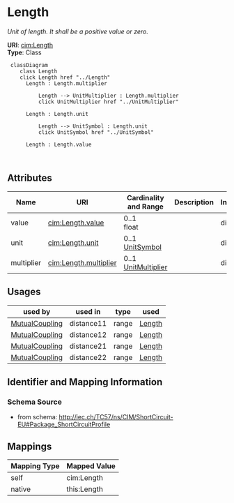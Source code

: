 # Length


_Unit of length. It shall be a positive value or zero._





**URI**: [cim:Length](http://iec.ch/TC57/CIM100#Length)<br />
**Type**: Class




```mermaid
 classDiagram
    class Length
    click Length href "../Length"
      Length : Length.multiplier
        
          Length --> UnitMultiplier : Length.multiplier
          click UnitMultiplier href "../UnitMultiplier"
        
      Length : Length.unit
        
          Length --> UnitSymbol : Length.unit
          click UnitSymbol href "../UnitSymbol"
        
      Length : Length.value
        
      
```




<!-- no inheritance hierarchy -->


## Attributes


| Name | URI | Cardinality and Range | Description | Inheritance |
| ---  | --- | --- | --- | --- |
| value | [cim:Length.value](http://iec.ch/TC57/CIM100#Length.value) | 0..1 <br />  float  |  | direct |
| unit | [cim:Length.unit](http://iec.ch/TC57/CIM100#Length.unit) | 0..1 <br />  [UnitSymbol](UnitSymbol.md)  |  | direct |
| multiplier | [cim:Length.multiplier](http://iec.ch/TC57/CIM100#Length.multiplier) | 0..1 <br />  [UnitMultiplier](UnitMultiplier.md)  |  | direct |





## Usages

| used by | used in | type | used |
| ---  | --- | --- | --- |
| [MutualCoupling](MutualCoupling.md) | distance11 | range | [Length](Length.md) |
| [MutualCoupling](MutualCoupling.md) | distance12 | range | [Length](Length.md) |
| [MutualCoupling](MutualCoupling.md) | distance21 | range | [Length](Length.md) |
| [MutualCoupling](MutualCoupling.md) | distance22 | range | [Length](Length.md) |






## Identifier and Mapping Information







### Schema Source


* from schema: http://iec.ch/TC57/ns/CIM/ShortCircuit-EU#Package_ShortCircuitProfile





## Mappings

| Mapping Type | Mapped Value |
| ---  | ---  |
| self | cim:Length |
| native | this:Length |




